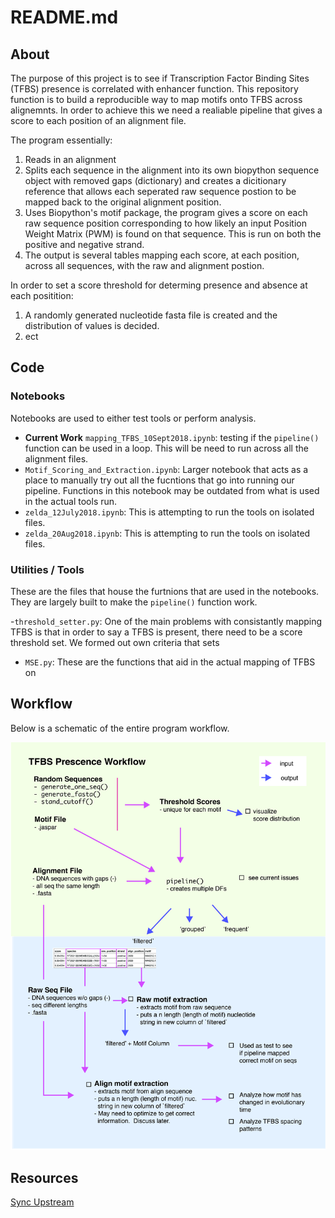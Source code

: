 # README.md

## About 

The purpose of this project is to see if Transcription Factor Binding Sites (TFBS) presence is correlated with enhancer function. This repository function is to build a reproducible way to map motifs onto TFBS across alignemnts. In order to achieve this we need a realiable pipeline that gives a score to each position of an alignment file. 

The program essentially:

1. Reads in an alignment 
2. Splits each sequence in the alignment into its own biopython sequence object with removed gaps (dictionary) and creates a dicitionary reference that allows each seperated raw sequence postion to be mapped back to the original alignment position. 
3. Uses Biopython's motif package, the program gives a score on each raw sequence position corresponding to how likely an input Position Weight Matrix (PWM) is found on that sequence. This is run on both the positive and negative strand.
4. The output is several tables mapping each score, at each position, across all sequences, with the raw and alignment postion. 

In order to set a score threshold for determing presence and absence at each positition:

1. A randomly generated nucleotide fasta file is created and the distribution of values is decided.
2. ect


## Code

### Notebooks

Notebooks are used to either test tools or perform analysis. 

- **Current Work** `mapping_TFBS_10Sept2018.ipynb`: testing if the `pipeline()` function can be used in a loop. This will be need to run across all the alignment files.
- `Motif_Scoring_and_Extraction.ipynb`: Larger notebook that acts as a place to manually try out all the fucntions that go into running our pipeline. Functions in this notebook may be outdated from what is used in the actual tools run. 
- `zelda_12July2018.ipynb`: This is attempting to run the tools on isolated files. 
- `zelda_20Aug2018.ipynb`: This is attempting to run the tools on isolated files.

### Utilities / Tools

These are the files that house the furtnions that are used in the notebooks. They are largely built to make the `pipeline()` function work. 

-`threshold_setter.py`: One of the main problems with consistantly mapping TFBS is that in order to say a TFBS is present, there need to be a score threshold set. We formed out own criteria that sets 
- `MSE.py`: These are the functions that aid in the actual mapping of TFBS on 


## Workflow 

Below is a schematic of the entire program workflow. 

![workflow](https://github.com/DiscoveryDNA/TFBS_presence/blob/master/img/TFBS-workflow-01.jpg)


## Resources

[Sync Upstream](https://help.github.com/articles/syncing-a-fork/)

